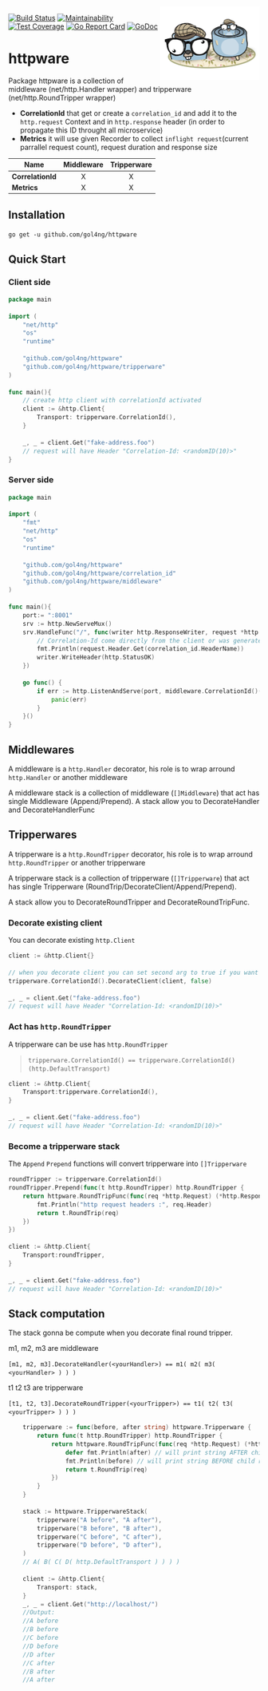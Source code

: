 <img src="logo.png" alt="gol4ng/httpware: middleware/tripperware" title="provide middleware/tripperware" align="right" width="200px">

[![Build Status](https://travis-ci.com/gol4ng/httpware.svg?branch=master)](https://travis-ci.com/gol4ng/httpware)
[![Maintainability](https://api.codeclimate.com/v1/badges/86fc19dded96eaa48d3d/maintainability)](https://codeclimate.com/github/gol4ng/httpware/maintainability)
[![Test Coverage](https://api.codeclimate.com/v1/badges/86fc19dded96eaa48d3d/test_coverage)](https://codeclimate.com/github/gol4ng/httpware/test_coverage)
[![Go Report Card](https://goreportcard.com/badge/github.com/gol4ng/httpware)](https://goreportcard.com/report/github.com/gol4ng/httpware)
[![GoDoc](https://godoc.org/github.com/gol4ng/httpware?status.svg)](https://godoc.org/github.com/gol4ng/httpware)

# httpware

Package httpware is a collection of middleware (net/http.Handler wrapper) and tripperware (net/http.RoundTripper wrapper)

- **CorrelationId** that get or create a `correlation_id` and add it to the `http.request` Context and in `http.response` header (in order to propagate this ID throught all microservice)
- **Metrics** it will use given Recorder to collect `inflight request`(current parrallel request count), request duration and response size 

| Name   | Middleware | Tripperware|
| ------ | :--------: | :--------: |
|**CorrelationId**|X|X|
|**Metrics**|X|X|

## Installation

`go get -u github.com/gol4ng/httpware`

## Quick Start

### Client side

```go
package main

import (
	"net/http"
	"os"
	"runtime"
	
	"github.com/gol4ng/httpware"
	"github.com/gol4ng/httpware/tripperware"
)

func main(){
    // create http client with correlationId activated
    client := &http.Client{
        Transport: tripperware.CorrelationId(),
    }
    
    _, _ = client.Get("fake-address.foo")
    // request will have Header "Correlation-Id: <randomID(10)>"
}
```

### Server side

```go
package main

import (
	"fmt"
	"net/http"
	"os"
	"runtime"
	
	"github.com/gol4ng/httpware"
	"github.com/gol4ng/httpware/correlation_id"
	"github.com/gol4ng/httpware/middleware"
)

func main(){
    port:= ":8001"
    srv := http.NewServeMux()
    srv.HandleFunc("/", func(writer http.ResponseWriter, request *http.Request) {
        // Correlation-Id come directly from the client or was generated by the middleware
        fmt.Println(request.Header.Get(correlation_id.HeaderName))
        writer.WriteHeader(http.StatusOK)
    })
    
    go func() {
        if err := http.ListenAndServe(port, middleware.CorrelationId()(srv)); err != nil {
            panic(err)
        }
    }()
}
```

## Middlewares

A middleware is a `http.Handler` decorator, his role is to wrap arround `http.Handler` or another middleware

A middleware stack is a collection of middleware (`[]Middleware`) that act has single Middleware (Append/Prepend).
A stack allow you to DecorateHandler and DecorateHandlerFunc


## Tripperwares

A tripperware is a `http.RoundTripper` decorator, his role is to wrap arround `http.RoundTripper` or another tripperware

A tripperware stack is a collection of tripperware (`[]Tripperware`) that act has single Tripperware (RoundTrip/DecorateClient/Append/Prepend).

A stack allow you to DecorateRoundTripper and DecorateRoundTripFunc.

### Decorate existing client
 
You can decorate existing `http.Client` 

```go
client := &http.Client{}
   
// when you decorate client you can set second arg to true if you want a copy
tripperware.CorrelationId().DecorateClient(client, false)
    
_, _ = client.Get("fake-address.foo")
// request will have Header "Correlation-Id: <randomID(10)>"
```

### Act has `http.RoundTripper`

A tripperware can be use has `http.RoundTripper` 
> `tripperware.CorrelationId() == tripperware.CorrelationId()(http.DefaultTransport)`

```go
client := &http.Client{
    Transport:tripperware.CorrelationId(),
}
    
_, _ = client.Get("fake-address.foo")
// request will have Header "Correlation-Id: <randomID(10)>"
```

### Become a tripperware stack

The `Append` `Prepend` functions will convert tripperware into `[]Tripperware`

```go
roundTripper := tripperware.CorrelationId()
roundTripper.Prepend(func(t http.RoundTripper) http.RoundTripper {
    return httpware.RoundTripFunc(func(req *http.Request) (*http.Response, error) {
        fmt.Println("http request headers :", req.Header)
        return t.RoundTrip(req)
    })
})

client := &http.Client{
    Transport:roundTripper,
}

_, _ = client.Get("fake-address.foo")
// request will have Header "Correlation-Id: <randomID(10)>"
```

## Stack computation

The stack gonna be compute when you decorate final round tripper.

m1, m2, m3 are middleware

`[m1, m2, m3].DecorateHandler(<yourHandler>) == m1( m2( m3( <yourHandler> ) ) )`

t1 t2 t3 are tripperware

`[t1, t2, t3].DecorateRoundTripper(<yourTripper>) == t1( t2( t3( <yourTripper> ) ) )`

```go
	tripperware := func(before, after string) httpware.Tripperware {
		return func(t http.RoundTripper) http.RoundTripper {
			return httpware.RoundTripFunc(func(req *http.Request) (*http.Response, error) {
				defer fmt.Println(after) // will print string AFTER child round trip executed
				fmt.Println(before) // will print string BEFORE child round trip executed
				return t.RoundTrip(req)
			})
		}
	}

	stack := httpware.TripperwareStack(
		tripperware("A before", "A after"),
		tripperware("B before", "B after"),
		tripperware("C before", "C after"),
		tripperware("D before", "D after"),
	)
	// A( B( C( D( http.DefaultTransport ) ) ) )

	client := &http.Client{
		Transport: stack,
	}
	_, _ = client.Get("http://localhost/")
	//Output:
	//A before
	//B before
	//C before
	//D before
	//D after
	//C after
	//B after
	//A after
```
